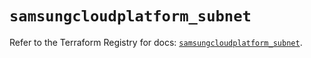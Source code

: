 # `samsungcloudplatform_subnet`

Refer to the Terraform Registry for docs: [`samsungcloudplatform_subnet`](https://registry.terraform.io/providers/samsungsdscloud/samsungcloudplatform/3.13.0/docs/resources/subnet).
